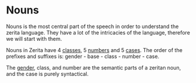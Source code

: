 # Nouns

Nouns is the most central part of the speech in order to understand the zerita language.
They have a lot of the intricacies of the language, therefore we will start with them.

Nouns in Zerita have 4 [classes][class], 5 [numbers][number] and 5 [cases][case]. The order of the prefixes and suffixes
is: gender - base - class - number - case.

The [gender], class, and number are the semantic parts of a zeritan noun, and the case is
purely syntactical.

[gender]: ./gender.md
[class]: ./class.md
[number]: ./number.md
[case]: ./cases.md
